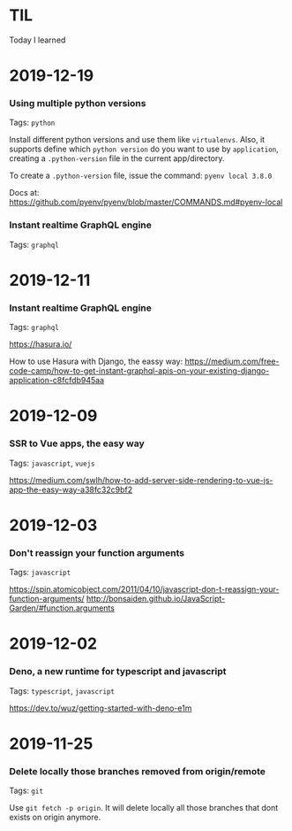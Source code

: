 # TIL
Today I learned

# 2019-12-19

### Using multiple python versions

Tags: `python`

Install different python versions and use them like `virtualenvs`. Also, it supports define which `python version` do you want to use by `application`, creating a `.python-version` file in the current app/directory.

To create a `.python-version` file, issue the command: `pyenv local 3.8.0`

Docs at: https://github.com/pyenv/pyenv/blob/master/COMMANDS.md#pyenv-local

### Instant realtime GraphQL engine 

Tags: `graphql`


# 2019-12-11

### Instant realtime GraphQL engine 

Tags: `graphql`

https://hasura.io/

How to use Hasura with Django, the eassy way: https://medium.com/free-code-camp/how-to-get-instant-graphql-apis-on-your-existing-django-application-c8fcfdb945aa

# 2019-12-09

### SSR to Vue apps, the easy way 

Tags: `javascript`, `vuejs` 

https://medium.com/swlh/how-to-add-server-side-rendering-to-vue-js-app-the-easy-way-a38fc32c9bf2

# 2019-12-03

### Don't reassign your function arguments

Tags: `javascript`

https://spin.atomicobject.com/2011/04/10/javascript-don-t-reassign-your-function-arguments/
http://bonsaiden.github.io/JavaScript-Garden/#function.arguments

# 2019-12-02

### Deno, a new runtime for typescript and javascript

Tags: `typescript`, `javascript`

https://dev.to/wuz/getting-started-with-deno-e1m


# 2019-11-25

### Delete locally those branches removed from origin/remote

Tags: `git`

Use `git fetch -p origin`. It will delete locally all those branches that dont exists on origin anymore.
 
